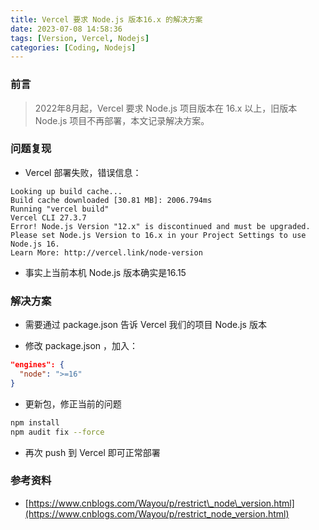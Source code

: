 ```yaml
---
title: Vercel 要求 Node.js 版本16.x 的解决方案 
date: 2023-07-08 14:58:36
tags: [Version, Vercel, Nodejs]
categories: [Coding, Nodejs]
---
```


### 前言

> 2022年8月起，Vercel 要求 Node.js 项目版本在 16.x 以上，旧版本 Node.js 项目不再部署，本文记录解决方案。

### 问题复现

*   Vercel 部署失败，错误信息：
    
```shell
Looking up build cache...
Build cache downloaded [30.81 MB]: 2006.794ms
Running "vercel build"
Vercel CLI 27.3.7
Error! Node.js Version "12.x" is discontinued and must be upgraded. Please set Node.js Version to 16.x in your Project Settings to use Node.js 16.
Learn More: http://vercel.link/node-version
```
    
*   事实上当前本机 Node.js 版本确实是16.15
    

### 解决方案

*   需要通过 package.json 告诉 Vercel 我们的项目 Node.js 版本
    
*   修改 package.json ，加入：
    
```json
"engines": {
  "node": ">=16"
}
```

*   更新包，修正当前的问题
    
```bash
npm install
npm audit fix --force
```
    
*   再次 push 到 Vercel 即可正常部署
    

### 参考资料

*   [https://www.cnblogs.com/Wayou/p/restrict\_node\_version.html](https://www.cnblogs.com/Wayou/p/restrict_node_version.html)

